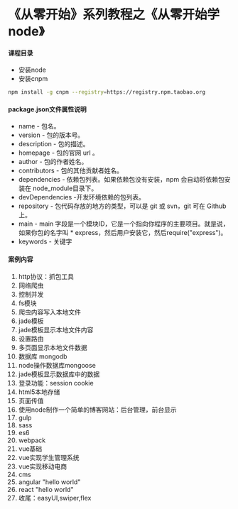 # 《从零开始》系列教程之《从零开始学node》

#### 课程目录
* 安装node
* 安装cnpm
``` bash
npm install -g cnpm --registry=https://registry.npm.taobao.org
```

#### package.json文件属性说明
* name - 包名。
* version - 包的版本号。
* description - 包的描述。
* homepage - 包的官网 url 。
* author - 包的作者姓名。
* contributors - 包的其他贡献者姓名。
* dependencies - 依赖包列表。如果依赖包没有安装，npm 会自动将依赖包安装在 node_module目录下。
* devDependencies -开发环境依赖的包列表。
* repository - 包代码存放的地方的类型，可以是 git 或 svn，git 可在 Github 上。
* main - main 字段是一个模块ID，它是一个指向你程序的主要项目。就是说， 如果你包的名字叫 * express，然后用户安装它，然后require("express")。
* keywords - 关键字

#### 案例内容
1. http协议：抓包工具
2. 网络爬虫
3. 控制并发
4. fs模块
5. 爬虫内容写入本地文件
6. jade模板
7. jade模板显示本地文件内容
8. 设置路由
9. 多页面显示本地文件数据
10. 数据库 mongodb
11. node操作数据库mongoose
12. jade模板显示数据库中的数据
13. 登录功能：session cookie
14. html5本地存储
15. 页面传值
15. 使用node制作一个简单的博客网站：后台管理，前台显示
16. gulp
17. sass
18. es6
19. webpack
20. vue基础
21. vue实现学生管理系统
22. vue实现移动电商
23. cms
24. angular "hello world"
25. react "hello world"
26. 收尾：easyUI,swiper,flex
